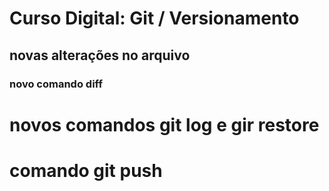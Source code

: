 # Curso Digital: Git / Versionamento

## novas alterações no arquivo

### novo comando diff

# novos comandos git log e gir restore

# comando git push

